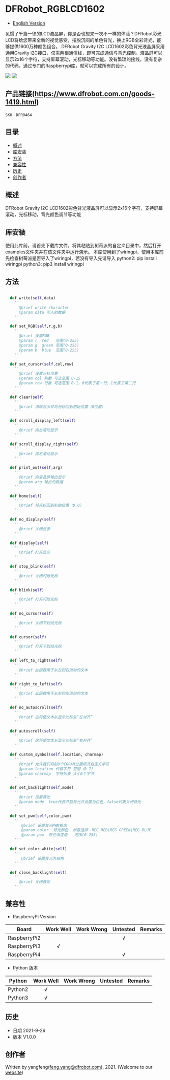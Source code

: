 # DFRobot_RGBLCD1602
- [English Version](./README.md)

见惯了千篇一律的LCD液晶屏，你是否也想来一次不一样的体验？DFRobot彩光LCD将给您带来全新的视觉感受，摆脱沉闷的单色背光，换上RGB全彩背光，能够提供1600万种颜色组合。 DFRobot Gravity I2C LCD1602彩色背光液晶屏采用通用Gravity i2C接口，仅需两根通信线，即可完成通信与背光控制。液晶屏可以显示2x16个字符，支持屏幕滚动，光标移动等功能。没有繁琐的接线，没有复杂的代码，通过专门的Raspberrypi库，就可以完成所有的设计。



![](../../resources/images/DFR0464.jpg)
![](../../resources/images/DFR0557.png)

## 产品链接(https://www.dfrobot.com.cn/goods-1419.html)

    SKU：DFR0464

## 目录

* [概述](#概述)
* [库安装](#库安装)
* [方法](#方法)
* [兼容性](#兼容性)
* [历史](#历史)
* [创作者](#创作者)

## 概述

DFRobot Gravity I2C LCD1602彩色背光液晶屏可以显示2x16个字符，支持屏幕滚动，光标移动，背光颜色调节等功能

## 库安装

使用此库前，请首先下载库文件，将其粘贴到树莓派的自定义目录中，然后打开examples文件夹并在该文件夹中运行演示。
本库使用到了wiringpi，使用本库前先检查树莓派是否导入了wiringpi，若没有导入先请导入
python2: pip install wiringpi
python3: pip3 install wiringpi

## 方法

```Python

  def write(self,data)
    '''
      @brief write character
      @param data 写入的数据
    '''

  def set_RGB(self,r,g,b)
    '''
      @brief 设置RGB
      @param r  red   范围(0-255)
      @param g  green 范围(0-255)
      @param b  blue  范围(0-255)
    '''

  def set_cursor(self,col,row)
    '''
      @brief 设置光标位置
      @param col 列数 可选范围 0-15
      @param row 行数 可选范围 0-1，0代表了第一行，1代表了第二行
    '''

  def clear(self)
    '''
      @brief 清除显示并将光标回到初始位置（0位置）
    '''

  def scroll_display_left(self)
    '''
      @brief 向左滚动显示
    '''

  def scroll_display_right(self)
    '''
      @brief 向右滚动显示
    '''

  def print_out(self,arg)
    '''
      @brief 向液晶屏输出显示
      @param arg 输出的数据
    '''

  def home(self)
    '''
      @brief 将光标回到初始位置（0,0）
    '''

  def no_display(self)
    '''
      @brief 关闭显示
    '''

  def display(self)
    '''
      @brief 打开显示
    '''

  def stop_blink(self)
    '''
      @brief 关闭闪烁光标
    '''

  def blink(self)
    '''
      @brief 打开闪烁光标
    '''

  def no_cursor(self)
    '''
      @brief 关闭下划线光标
    '''

  def cursor(self)
    '''
      @brief 打开下划线光标
    '''

  def left_to_right(self)
    '''
      @brief 此函数用于从左到右流动的文本
    '''

  def right_to_left(self)
    '''
      @brief 此函数用于从右到左流动的文本
    '''

  def no_autoscroll(self)
    '''
      @brief 这将使文本从显示光标处“左对齐”
    '''

  def autoscroll(self)
    '''
      @brief 这将使文本从显示光标处“右对齐”
    '''

  def custom_symbol(self,location, charmap)
    '''
      @brief 允许我们将前8个CGRAM位置填充自定义字符
      @param location 代替字符 范围（0-7）
      @param charmap  字符列表 大小8个字节
    '''

  def set_backlight(self,mode)
    '''
      @brief 设置背光
      @param mode  true代表开启背光并设置为白色，false代表关闭背光
    '''

  def set_pwm(self,color,pwm)
    '''
       @brief 设置背光PWM输出
       @param color  背光颜色  参数选择：REG_RED\REG_GREEN\REG_BLUE
       @param pwm  颜色强度值   范围(0-255)
    '''

  def set_color_white(self)
    '''
       @brief 设置背光为白色
    '''

  def close_backlight(self)
    '''
      @brief 关闭背光
    '''
```

## 兼容性

* RaspberryPi Version

| Board        | Work Well | Work Wrong | Untested | Remarks |
| ------------ | :-------: | :--------: | :------: | ------- |
| RaspberryPi2 |           |            |    √     |         |
| RaspberryPi3 |     √     |            |          |         |
| RaspberryPi4 |           |            |    √     |         |

* Python 版本

| Python  | Work Well | Work Wrong | Untested | Remarks |
| ------- | :-------: | :--------: | :------: | ------- |
| Python2 |     √     |            |          |         |
| Python3 |     √     |            |          |         |


## 历史

- 日期 2021-9-26
- 版本 V1.0.0


## 创作者

Written by yangfeng(feng.yang@dfrobot.com), 2021. (Welcome to our [website](https://www.dfrobot.com/))

